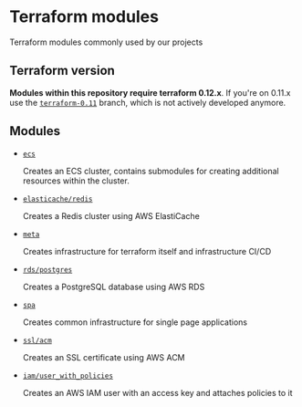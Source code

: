 # Terraform modules

Terraform modules commonly used by our projects

## Terraform version

**Modules within this repository require terraform 0.12.x**.
If you're on 0.11.x use the [`terraform-0.11`](https://github.com/codequest-eu/terraform-modules/tree/terraform-0.11) branch, which is not actively developed anymore.

## Modules

- [`ecs`](./ecs)

  Creates an ECS cluster, contains submodules for creating additional resources within the cluster.

- [`elasticache/redis`](./elasticache/redis)

  Creates a Redis cluster using AWS ElastiCache

- [`meta`](./meta)

  Creates infrastructure for terraform itself and infrastructure CI/CD

- [`rds/postgres`](./rds/postgres)

  Creates a PostgreSQL database using AWS RDS

- [`spa`](./spa)

  Creates common infrastructure for single page applications

- [`ssl/acm`](./ssl/acm)

  Creates an SSL certificate using AWS ACM

- [`iam/user_with_policies`](./iam/user_with_policies)

  Creates an AWS IAM user with an access key and attaches policies to it
